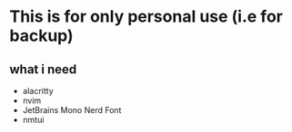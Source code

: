 # This is for only personal use (i.e for backup)
## what i need
- alacritty
- nvim
- JetBrains Mono Nerd Font
- nmtui
